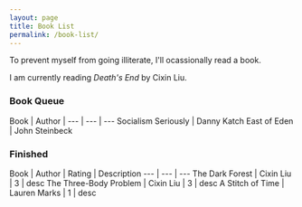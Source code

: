 ```yaml
---
layout: page
title: Book List
permalink: /book-list/
---
```


To prevent myself from going illiterate, I'll ocassionally read a book.

I am currently reading *Death's End* by Cixin Liu.

### Book Queue

Book | Author |
--- | --- | ---
Socialism Seriously | Danny Katch
East of Eden | John Steinbeck

### Finished

Book | Author | Rating | Description
--- | --- | ---
The Dark Forest | Cixin Liu | 3 | desc
The Three-Body Problem | Cixin Liu | 3 | desc
A Stitch of Time | Lauren Marks | 1 | desc

